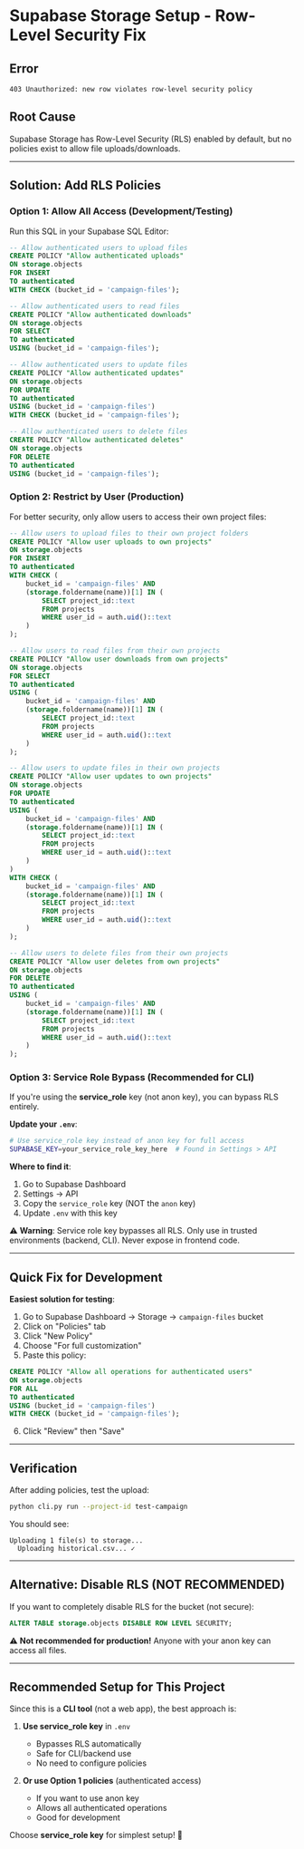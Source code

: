 # Supabase Storage Setup - Row-Level Security Fix

## Error
```
403 Unauthorized: new row violates row-level security policy
```

## Root Cause
Supabase Storage has Row-Level Security (RLS) enabled by default, but no policies exist to allow file uploads/downloads.

---

## Solution: Add RLS Policies

### Option 1: Allow All Access (Development/Testing)

Run this SQL in your Supabase SQL Editor:

```sql
-- Allow authenticated users to upload files
CREATE POLICY "Allow authenticated uploads"
ON storage.objects
FOR INSERT
TO authenticated
WITH CHECK (bucket_id = 'campaign-files');

-- Allow authenticated users to read files
CREATE POLICY "Allow authenticated downloads"
ON storage.objects
FOR SELECT
TO authenticated
USING (bucket_id = 'campaign-files');

-- Allow authenticated users to update files
CREATE POLICY "Allow authenticated updates"
ON storage.objects
FOR UPDATE
TO authenticated
USING (bucket_id = 'campaign-files')
WITH CHECK (bucket_id = 'campaign-files');

-- Allow authenticated users to delete files
CREATE POLICY "Allow authenticated deletes"
ON storage.objects
FOR DELETE
TO authenticated
USING (bucket_id = 'campaign-files');
```

### Option 2: Restrict by User (Production)

For better security, only allow users to access their own project files:

```sql
-- Allow users to upload files to their own project folders
CREATE POLICY "Allow user uploads to own projects"
ON storage.objects
FOR INSERT
TO authenticated
WITH CHECK (
    bucket_id = 'campaign-files' AND
    (storage.foldername(name))[1] IN (
        SELECT project_id::text
        FROM projects
        WHERE user_id = auth.uid()::text
    )
);

-- Allow users to read files from their own projects
CREATE POLICY "Allow user downloads from own projects"
ON storage.objects
FOR SELECT
TO authenticated
USING (
    bucket_id = 'campaign-files' AND
    (storage.foldername(name))[1] IN (
        SELECT project_id::text
        FROM projects
        WHERE user_id = auth.uid()::text
    )
);

-- Allow users to update files in their own projects
CREATE POLICY "Allow user updates to own projects"
ON storage.objects
FOR UPDATE
TO authenticated
USING (
    bucket_id = 'campaign-files' AND
    (storage.foldername(name))[1] IN (
        SELECT project_id::text
        FROM projects
        WHERE user_id = auth.uid()::text
    )
)
WITH CHECK (
    bucket_id = 'campaign-files' AND
    (storage.foldername(name))[1] IN (
        SELECT project_id::text
        FROM projects
        WHERE user_id = auth.uid()::text
    )
);

-- Allow users to delete files from their own projects
CREATE POLICY "Allow user deletes from own projects"
ON storage.objects
FOR DELETE
TO authenticated
USING (
    bucket_id = 'campaign-files' AND
    (storage.foldername(name))[1] IN (
        SELECT project_id::text
        FROM projects
        WHERE user_id = auth.uid()::text
    )
);
```

### Option 3: Service Role Bypass (Recommended for CLI)

If you're using the **service_role** key (not anon key), you can bypass RLS entirely.

**Update your `.env`**:
```bash
# Use service_role key instead of anon key for full access
SUPABASE_KEY=your_service_role_key_here  # Found in Settings > API
```

**Where to find it**:
1. Go to Supabase Dashboard
2. Settings → API
3. Copy the `service_role` key (NOT the `anon` key)
4. Update `.env` with this key

⚠️ **Warning**: Service role key bypasses all RLS. Only use in trusted environments (backend, CLI). Never expose in frontend code.

---

## Quick Fix for Development

**Easiest solution for testing**:

1. Go to Supabase Dashboard → Storage → `campaign-files` bucket
2. Click on "Policies" tab
3. Click "New Policy"
4. Choose "For full customization"
5. Paste this policy:

```sql
CREATE POLICY "Allow all operations for authenticated users"
ON storage.objects
FOR ALL
TO authenticated
USING (bucket_id = 'campaign-files')
WITH CHECK (bucket_id = 'campaign-files');
```

6. Click "Review" then "Save"

---

## Verification

After adding policies, test the upload:

```bash
python cli.py run --project-id test-campaign
```

You should see:
```
Uploading 1 file(s) to storage...
  Uploading historical.csv... ✓
```

---

## Alternative: Disable RLS (NOT RECOMMENDED)

If you want to completely disable RLS for the bucket (not secure):

```sql
ALTER TABLE storage.objects DISABLE ROW LEVEL SECURITY;
```

⚠️ **Not recommended for production!** Anyone with your anon key can access all files.

---

## Recommended Setup for This Project

Since this is a **CLI tool** (not a web app), the best approach is:

1. **Use service_role key** in `.env`
   - Bypasses RLS automatically
   - Safe for CLI/backend use
   - No need to configure policies

2. **Or use Option 1 policies** (authenticated access)
   - If you want to use anon key
   - Allows all authenticated operations
   - Good for development

Choose **service_role key** for simplest setup! 🚀
